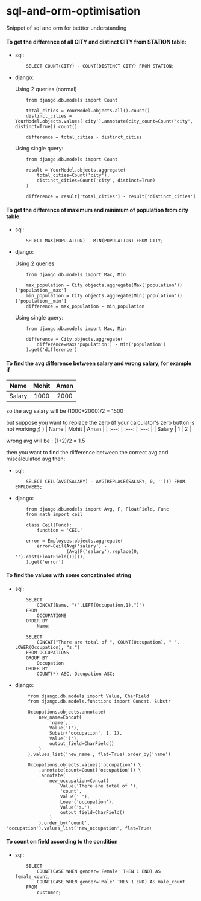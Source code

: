 # sql-and-orm-optimisation
Snippet of sql and orm for bettter understanding

#### To get the difference of all CITY and distinct CITY from STATION table:
- sql:
    ```
        SELECT COUNT(CITY) - COUNT(DISTINCT CITY) FROM STATION;
    ```

- django: 

    Using 2 queries (normal)
    ```
        from django.db.models import Count

        total_cities = YourModel.objects.all().count()
        distinct_cities = YourModel.objects.values('city').annotate(city_count=Count('city', distinct=True)).count()

        difference = total_cities - distinct_cities
    ```

    Using single query:
    ```
        from django.db.models import Count

        result = YourModel.objects.aggregate(
            total_cities=Count('city'),
            distinct_cities=Count('city', distinct=True)
        )

        difference = result['total_cities'] - result['distinct_cities']

    ```

#### To get the difference of maximum and minimum of population from city table:
- sql:
    ```
        SELECT MAX(POPULATION) - MIN(POPULATION) FROM CITY;
    ```

- django:

    Using 2 queries
    ```
        from django.db.models import Max, Min

        max_population = City.objects.aggregate(Max('population'))['population__max']
        min_population = City.objects.aggregate(Min('population'))['population__min']
        difference = max_population - min_population
    ```
    
    Using single query:
    ```
        from django.db.models import Max, Min

        difference = City.objects.aggregate(
            difference=Max('population') - Min('population')
        ).get('difference')
    ```
    
#### To find the avg difference between salary and wrong salary, for example if

| Name   | Mohit   | Aman   |
| :---:  | :---:   | :---:  |
| Salary | 1000    | 2000   |

so the avg salary will be (1000+2000)/2 = 1500

but suppose you want to replace the zero (if your calculator's zero button is not working ;) )
| Name   | Mohit   | Aman   |
| :---:  | :---:   | :---:  |
| Salary | 1    | 2   |

wrong avg will be : (1+2)/2 = 1.5

then you want to find the difference between the correct avg and miscalculated avg then:

- sql:
    ```
        SELECT CEIL(AVG(SALARY) - AVG(REPLACE(SALARY, 0, ''))) FROM EMPLOYEES;
    ```

- django:
    ```
        from django.db.models import Avg, F, FloatField, Func
        from math import ceil

        class Ceil(Func):
            function = 'CEIL'

        error = Employees.objects.aggregate(
            error=Ceil(Avg('salary') - 
                       (Avg(F('salary').replace(0, '').cast(FloatField())))),
        ).get('error')
    ```

#### To find the values with some concatinated string

- sql:
    ```
        SELECT 
            CONCAT(Name, "(",LEFT(Occupation,1),")")
        FROM
            OCCUPATIONS
        ORDER BY
            Name;

        SELECT 
            CONCAT("There are total of ", COUNT(Occupation), " ", LOWER(Occupation), "s.")
        FROM OCCUPATIONS
        GROUP BY
            Occupation
        ORDER BY
            COUNT(*) ASC, Occupation ASC;
    ```

- django:
```
        from django.db.models import Value, CharField
        from django.db.models.functions import Concat, Substr

        Occupations.objects.annotate(
            new_name=Concat(
                'name', 
                Value('('), 
                Substr('occupation', 1, 1),
                Value(')'),
                output_field=CharField()
            )
        ).values_list('new_name', flat=True).order_by('name')
     
        Occupations.objects.values('occupation') \
            .annotate(count=Count('occupation')) \
            .annotate(
                new_occupation=Concat(
                    Value('There are total of '), 
                    'count', 
                    Value(' '), 
                    Lower('occupation'), 
                    Value('s.'),
                    output_field=CharField()
                )
            ).order_by('count', 'occupation').values_list('new_occupation', flat=True)
```


#### To count on field according to the condition

- sql:
    ```
        SELECT 
            COUNT(CASE WHEN gender='Female' THEN 1 END) AS female_count,
            COUNT(CASE WHEN gender='Male' THEN 1 END) AS male_count
        FROM 
            customer;
    ```


